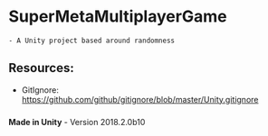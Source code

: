 # SuperMetaMultiplayerGame 
	- A Unity project based around randomness

## Resources:
- GitIgnore: https://github.com/github/gitignore/blob/master/Unity.gitignore

###

**Made in Unity** - Version 2018.2.0b10